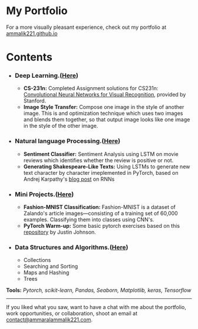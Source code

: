 # My Portfolio
<!--This Repository contains a portfolio of projects presented using Jupyter Notebooks. I have documented the projects for academic purposes.-->

For a more visually pleasant experience, check out my portfolio at [ammalik221.github.io](https://ammalik221.github.io/ammar-portfolio/)

# Contents

- ### Deep Learning.([Here](https://github.com/ammalik221/Neural-Network-Projects))
  <!--- **Finding nuclei in images:** A computer model that can identify a range of nuclei across varied conditions for Data Science Bowl 2018 hosted by Kaggle.
  - **TGS Salt Identification Challenge:** Keras based Unet implementation with ResNet Encoder.
  - **Bio-medical Image Segmentation:** A comparision of U-Net and U-Net++ model by using them for [segmenting OCT images(DME)](https://www.kaggle.com/paultimothymooney/chiu-2015).
  - **RSNA Pneumonia Detection Challenge:** The algorithm needs to automatically locate lung opacities on chest radiographs.-->
  - **CS-231n:** Completed Assignment solutions for CS231n: [Convolutional Neural Networks for Visual Recognition](http://cs231n.stanford.edu/syllabus.html), provided by Stanford.
  - **Image Style Transfer:** Compose one image in the style of another image. This is and optimization technique which uses two images and blends them together, so that output image looks like one image in the style of the other image.
   
<!--- ### Machine Learning.([Here]())
  - **Titanic Dataset:** Exploratory Analysis of the passengers on board RMS Titanic using Pandas and Seaborn visualisations.
  - **Movie Recommender System:** A basic recommender system with Python and pandas.
  - **Stock Price Prediction:** Analysis of technology stocks including change in price over time, daily returns, and stock behaviour prediction.
  - **Iris Dataset:** Classifying flowers based on different types of features using a Random Forest Generator.-->

- ### Natural language Processing.([Here](https://github.com/ammalik221/Neural-Network-Projects))
  - **Sentiment Classifier:** Sentiment Analysis using LSTM on movie reviews which identifies whether the review is positive or not.
  - **Generating Shakespeare-Like Texts:** Using LSTMs to generate new text character by character imeplemented in PyTorch, based on Andrej Karpathy's [blog post](http://karpathy.github.io/2015/05/21/rnn-effectiveness/) on RNNs
  
- ### Mini Projects.([Here](https://github.com/ammalik221/Mini-Projects))
  <!--- **Dogs vs Cats Prediction Problem:** Designing and implementing a classifier which learns to differentiate between Dogs and Cats using image embeddings obtained from a pretrained network (VGG16).
  - **Digit Recognizer:** Designing and implementing a CNN model that can identify digits by MNIST data.
  - **Generate new handwritten digits:** Using a Variational Autoencoder to generate new handwritten digits.
  - **Data Analysis Techniques:** A Jupyter notebook containing data analysis techniques using Pandas and Seaborn library.
  - **Data Augmentation Techniques:** Different Image Augmentation techniques using a custom data generator.-->
  - **Fashion-MNIST Classification:** Fashion-MNIST is a dataset of Zalando's article images—consisting of a training set of 60,000 examples. Classifying them into classes using CNN's.
  - **PyTorch Warm-up:** Some basic pytorch exercises based on this [repository](https://github.com/jcjohnson/pytorch-examples#warm-up-numpy) by Justin Johnson.
  
- ### Data Structures and Algorithms.([Here](https://github.com/ammalik221/Python-Data-Structures))
  - Collections
  - Searching and Sorting
  - Maps and Hashing
  - Trees
  <!--- Graphs
  - Miscellaneous-->

**Tools:**  _Pytorch, scikit-learn, Pandas, Seaborn, Matplotlib, keras, Tensorflow_

<hr/>

If you liked what you saw, want to have a chat with me about the portfolio, work opportunities, or collaboration, shoot an email at contact@ammaralammalik221.com.
